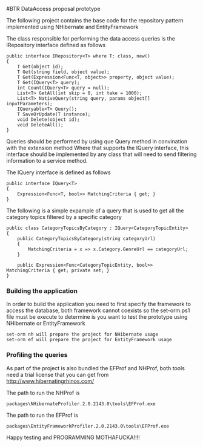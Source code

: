 #BTR DataAccess proposal prototype

The following project contains the base code for the repository pattern implemented using NHibernate and EntityFramework

The class responsible for performing the data access queries is the IRepository<T> interface defined as follows

    public interface IRepository<T> where T: class, new()
    {
        T Get(object id);
        T Get(string field, object value);
        T Get(Expression<Func<T, object>> property, object value);
        T Get(IQuery<T> query);
        int Count(IQuery<T> query = null);
        List<T> GetAll(int skip = 0, int take = 1000);
        List<T> NativeQuery(string query, params object[] inputParameters);
        IQueryable<T> Query();
        T SaveOrUpdate(T instance);
        void Delete(object id);
        void DeleteAll();
    }

Queries should be performed by using que Query method in convination with the extension method Where that supports the IQuery<T> interface, this interface should be implemented by any class that will need to send filtering information to a service method.

The IQuery<T> interface is defined as follows

    public interface IQuery<T>
    {
        Expression<Func<T, bool>> MatchingCriteria { get; }
    }

The following is a simple expample of a query that is used to get all the category topics filtered by a specific category

    public class CategoryTopicsByCategory : IQuery<CategoryTopicEntity>
    {
        public CategoryTopicsByCategory(string categoryUrl)
        {
            MatchingCriteria = x => x.Category.GenreUrl == categoryUrl;
        }

        public Expression<Func<CategoryTopicEntity, bool>> MatchingCriteria { get; private set; }
    }

### Building the application

In order to build the application you need to first specify the framework to access the database, both framework cannot coexists so the set-orm.ps1 file must be execute to determine is you want to test the prototype using NHibernate or EntityFramework

    set-orm nh will prepare the project for NHibernate usage
    set-orm ef will prepare the project for EntityFramework usage

### Profiling the queries

As part of the project is also bundled the EFProf and NHProf, both tools need a trial license that you can get from http://www.hibernatingrhinos.com/

The path to run the NHProf is 

    packages\NHibernateProfiler.2.0.2143.0\tools\EFProf.exe
The path to run the EFProf is 

    packages\EntityFrameworkProfiler.2.0.2143.0\tools\EFProf.exe


Happy testing and PROGRAMMING MOTHAFUCKA!!!!
